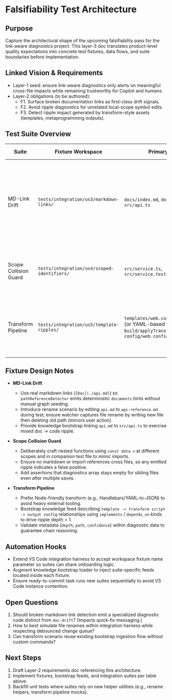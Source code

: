 # Falsifiability Test Architecture

## Purpose
Capture the architectural shape of the upcoming falsifiability pass for the link-aware diagnostics project. This layer-3 doc translates product-level quality expectations into concrete test fixtures, data flows, and suite boundaries before implementation.

## Linked Vision & Requirements
- Layer-1 seed: ensure link-aware diagnostics only alerts on meaningful cross-file impacts while remaining trustworthy for Copilot and humans.
- Layer-2 obligations (to be authored):
  - F1. Surface broken documentation links as first-class drift signals.
  - F2. Avoid ripple diagnostics for unrelated local-scope symbol edits.
  - F3. Detect ripple impact generated by transform-style assets (templates, metaprogramming outputs).

## Test Suite Overview
| Suite | Fixture Workspace | Primary Files | Diagnostic Flow | Expected Outcome |
|-------|-------------------|---------------|-----------------|------------------|
| MD-Link Drift | `tests/integration/us3/markdown-links/` | `docs/index.md`, `docs/api.md`, `src/api.ts` | Markdown link edits + file renames update `artifactWatcher`, seeding `documents`/`references` relationships via `pathReferenceDetector`. Ripple analyzer should emit documentation drift diagnostics against the referencing doc and dependent code. | Diagnostics appear when path is broken; quick action retains target metadata. |
| Scope Collision Guard | `tests/integration/us4/scoped-identifiers/` | `src/service.ts`, `src/service.test.ts` | Rapid edits to identical variable names in different scopes produce change events but no graph edges. | No diagnostics for untouched files; hysteresis budget untouched. |
| Transform Pipeline | `tests/integration/us5/template-ripples/` | `templates/web.config.debug.xslt` (or YAML-based template), `build/applyTransform.ts`, `config/web.config` | Transform artifact linked to generated output via bootstrap knowledge feed. Editing template propagates ripple diagnostics through transform script to generated config. | Dependent config file receives `code-ripple` diagnostic with depth and path metadata. |

## Fixture Design Notes
- **MD-Link Drift**
  - Use real markdown links (`[Doc](./api.md)`) so `pathReferenceDetector` emits deterministic `documents` hints without manual graph seeding.
  - Introduce rename scenario by editing `api.md` to `api-reference.md` during test; ensure watcher captures file rename by writing new file then deleting old path (mirrors user action).
  - Provide knowledge bootstrap linking `api.md` to `src/api.ts` to exercise mixed doc → code ripple.

- **Scope Collision Guard**
  - Deliberately craft nested functions using `const data =` at different scopes and in companion test file to mimic imports.
  - Ensure no markdown or import references cross files, so any emitted ripple indicates a false positive.
  - Add assertions that diagnostics array stays empty for sibling files even after multiple saves.

- **Transform Pipeline**
  - Prefer Node-friendly transform (e.g., Handlebars/YAML-to-JSON) to avoid heavy external tooling.
  - Bootstrap knowledge feed describing `template -> transform script -> output config` relationships using `implements` / `depends_on` kinds to drive ripple depth > 1.
  - Validate metadata (`depth`, `path`, `confidence`) within diagnostic data to guarantee chain reasoning.

## Automation Hooks
- Extend VS Code integration harness to accept workspace fixture name parameter so suites can share onboarding logic.
- Augment knowledge bootstrap loader to inject suite-specific feeds located inside each fixture.
- Ensure ready-to-commit task runs new suites sequentially to avoid VS Code instance contention.

## Open Questions
1. Should broken markdown link detection emit a specialized diagnostic code distinct from `doc-drift`? (Impacts quick-fix messaging.)
2. How to best simulate file renames within integration harness while respecting debounced change queue?
3. Can transform scenario reuse existing bootstrap ingestion flow without custom commands?

## Next Steps
1. Draft Layer-2 requirements doc referencing this architecture.
2. Implement fixtures, bootstrap feeds, and integration suites per table above.
3. Backfill unit tests where suites rely on new helper utilities (e.g., rename helpers, transform pipeline mocks).
